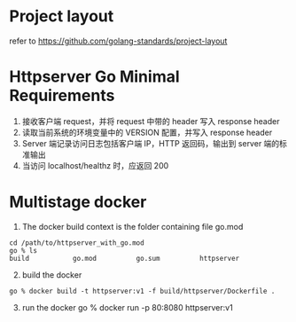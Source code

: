 # Project layout
refer to https://github.com/golang-standards/project-layout
# Httpserver Go Minimal Requirements
1. 接收客户端 request，并将 request 中带的 header 写入 response header
2. 读取当前系统的环境变量中的 VERSION 配置，并写入 response header
3. Server 端记录访问日志包括客户端 IP，HTTP 返回码，输出到 server 端的标准输出
4. 当访问 localhost/healthz 时，应返回 200
# Multistage docker
1. The docker build context is the folder containing file go.mod 
```
cd /path/to/httpserver_with_go.mod
go % ls
build           go.mod          go.sum          httpserver
```
2. build the docker
```
go % docker build -t httpserver:v1 -f build/httpserver/Dockerfile .
```
3. run the docker
go % docker run -p 80:8080 httpserver:v1